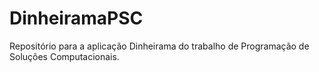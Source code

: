 # DinheiramaPSC
Repositório para a aplicação Dinheirama do trabalho de Programação de Soluções Computacionais.
